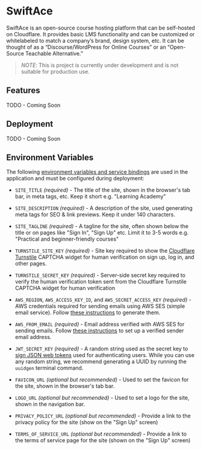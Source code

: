 # SwiftAce

SwiftAce is an open-source course hosting platform that can be self-hosted on Cloudflare. It provides basic LMS functionality and can be customized or whitelabeled to match a company’s brand, design system, etc. It can be thought of as a “Discourse/WordPress for Online Courses” or an “Open-Source Teachable Alternative.”

> _NOTE_: This is project is currently under development and is not suitable for production use.

## Features

TODO - Coming Soon

## Deployment

TODO - Coming Soon

## Environment Variables

The following [environment variables and service bindings](https://developers.cloudflare.com/pages/functions/bindings/) are used in the application and must be configured during deployment:

- `SITE_TITLE` _(required)_ - The title of the site, shown in the browser's tab bar, in meta tags, etc. Keep it short e.g. "Learning Academy"

- `SITE_DESCRIPTION` _(required)_ - A description of the site, used generating meta tags for SEO & link previews. Keep it under 140 characters.

- `SITE_TAGLINE` _(required)_ - A tagline for the site, often shown below the title or on pages like "Sign In", "Sign Up" etc. Limit it to 3-5 words e.g. "Practical and beginner-friendly courses"

- `TURNSTILE_SITE_KEY` _(required)_ - Site key required to show the [Cloudflare Turnstile](https://developers.cloudflare.com/turnstile/) CAPTCHA widget for human verification on sign up, log in, and other pages.

- `TURNSTILE_SECRET_KEY` _(required)_ - Server-side secret key required to verify the human verification token sent from the Cloudflare Turnstile CAPTCHA widget for human verification

- `AWS_REGION`, `AWS_ACCESS_KEY_ID`, and `AWS_SECRET_ACCESS_KEY` _(required)_ - AWS credentials required for sending emails using AWS SES (simple email service). Follow [these instructions](https://chat.openai.com/share/ca2fb881-436f-4cb8-875a-30a82035fc5a) to generate them.

- `AWS_FROM_EMAIL` _(required)_ - Email address verified with AWS SES for sending emails. Follow [these instructions](https://chat.openai.com/share/0de827f0-c85b-43fc-822d-ccd993a343df) to set up a verified sender email address.

- `JWT_SECRET_KEY` _(required)_ - A random string used as the secret key to [sign JSON web tokens](https://chat.openai.com/share/14a3c3f1-934b-45c6-9497-45341a6b7c32) used for authenticating users. While you can use any random string, we recommend generating a UUID by running the `uuidgen` terminal command.

- `FAVICON_URL` _(optional but recommended)_ - Used to set the favicon for the site, shown in the browser's tab bar.

- `LOGO_URL` _(optional but recommended)_ - Used to set a logo for the site, shown in the navigation bar.

- `PRIVACY_POLICY_URL` _(optional but recommended)_ - Provide a link to the privacy policy for the site (show on the "Sign Up" screen)

- `TERMS_OF_SERVICE_URL` _(optional but recommended)_ - Provide a link to the terms of service page for the site (shown on the "Sign Up" screen)
